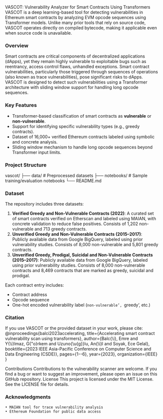 VASCOT: Vulnerability Analyzer for Smart Contracts Using Transformers
VASCOT is a deep learning-based tool for detecting vulnerabilities in Ethereum smart contracts by analyzing EVM opcode sequences using Transformer models. Unlike many prior tools that rely on source code, VASCOT operates directly on compiled bytecode, making it applicable even when source code is unavailable.

### Overview
Smart contracts are critical components of decentralized applications (dApps), yet they remain highly vulnerable to exploitable bugs such as reentrancy, access control flaws, unhandled exceptions. Smart contract vulnerabilities, particularly those triggered through sequences of operations (also known as trace vulnerabilities), pose significant risks to dApps. VASCOT is designed to detect such vulnerabilities using a Transformer architecture with sliding window support for handling long opcode sequences.

### Key Features
- Transformer-based classification of smart contracts as **vulnerable** or **non-vulnerable**.
- Support for identifying specific vulnerability types (e.g., greedy contracts).
- Dataset of 16,000+ verified Ethereum contracts labeled using symbolic and concrete analysis.
- Sliding window mechanism to handle long opcode sequences beyond Transformer input limits.

### Project Structure
vascot/
├── data/ # Preprocessed datasets 
├── notebooks/ # Sample training/evaluation notebooks
└── README.md

###  Dataset
The repository includes three datasets:
1. **Verified Greedy and Non-Vulnerable Contracts (2022)**: A curated set of smart contracts verified on Etherscan and labeled using MAIAN, with concrete validation to reduce false positives. Consists of 1,202 non-vulnerable and 713 greedy contracts.
2. **Unverified Greedy and Non-Vulnerable Contracts (2015–2017)**: Publicly available data from Google BigQuery, labeled using prior vulnerability studies. Consists of 8,000 non-vulnerable and 5,801 greedy contracts.
3. **Unverified Greedy, Prodigal, Suicidal and Non-Vulnerable Contracts (2015–2017)**: Publicly available data from Google BigQuery, labeled using prior vulnerability studies. Consists of 8,000 non-vulnerable contracts and 8,469 contracts that are marked as greedy, suicidal and prodigal.

Each contract entry includes:
- Contract address
- Opcode sequence
- One-hot encoded vulnerability label (`non-vulnerable’, `greedy’, etc.)

### Citation
If you use VASCOT or the provided dataset in your work, please cite:
@inproceedings{balci2023accelerating,
  title={Accelerating smart contract vulnerability scan using transformers},
  author={Balc{\i}, Emre and Y{\i}lmaz, G{\"o}rkem and Uzuno{\u{g}}lu, An{\i}l and Soyak, Ece Gelal},
  booktitle={2023 IEEE Asia-Pacific Conference on Computer Science and Data Engineering (CSDE)},
  pages={1--6},
  year={2023},
  organization={IEEE}
}

Contributions
Contributions to the vulnerability scanner are welcome. If you find a bug or want to suggest an improvement, please open an issue on this GitHub repository.
License
This project is licensed under the MIT License. See the LICENSE file for details.

### Acknowledgments
    • MAIAN tool for trace vulnerability analysis
    • Ethereum Foundation for public data access
